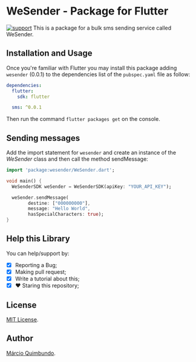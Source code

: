 # WeSender - Package for Flutter
[![support](https://img.shields.io/badge/platform-flutter%7Cdart%20vm-ff69b4.svg?style=flat-square)](https://github.com/Digital-Factory-Angola/wesender-sdk-flutter)
This is a package for a bulk sms sending service called WeSender.

## Installation and Usage

Once you're familiar with Flutter you may install this package adding `wesender` (0.0.1) to the dependencies list
of the `pubspec.yaml` file as follow:

```yaml
dependencies:
  flutter:
    sdk: flutter

  sms: ^0.0.1
```

Then run the command `flutter packages get` on the console.

## Sending messages

Add the import statement for `wesender` and create an instance of the *WeSender* class and then call the method sendMessage:

```dart
import 'package:wesender/WeSender.dart';

void main() {
  WeSenderSDK weSender = WeSenderSDK(apiKey: "YOUR_API_KEY");

  weSender.sendMessage(
        destine: ["000000000"],
        message: "Hello World",
        hasSpecialCharacters: true);
}

```

## Help this Library

You can help/support by:

- [X] Reporting a Bug;
- [X] Making pull request;
- [X] Write a tutorial about this;
- [X] :heart: Staring this repository;

## License
[MIT License](https://opensource.org/licenses/MIT).

## Author

[Márcio Quimbundo](https://github.com/marcioquimbundo).
